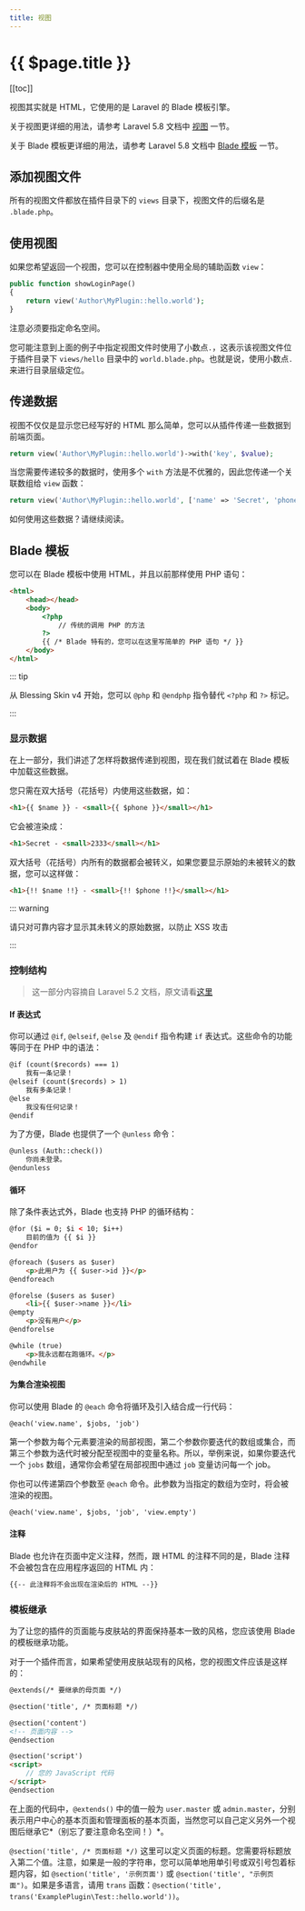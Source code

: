 ```yaml
---
title: 视图
---
```


# {{ $page.title }}

[[toc]]

视图其实就是 HTML，它使用的是 Laravel 的 Blade 模板引擎。

关于视图更详细的用法，请参考 Laravel 5.8 文档中 [视图](http://d.laravel-china.org/docs/5.8/views) 一节。

关于 Blade 模板更详细的用法，请参考 Laravel 5.8 文档中 [Blade 模板](http://d.laravel-china.org/docs/5.8/blade) 一节。

## 添加视图文件

所有的视图文件都放在插件目录下的 `views` 目录下，视图文件的后缀名是 `.blade.php`。

## 使用视图

如果您希望返回一个视图，您可以在控制器中使用全局的辅助函数 `view`：

```php
public function showLoginPage()
{
    return view('Author\MyPlugin::hello.world');
}
```

注意必须要指定命名空间。

您可能注意到上面的例子中指定视图文件时使用了小数点`.`，这表示该视图文件位于插件目录下 `views/hello` 目录中的 `world.blade.php`。也就是说，使用小数点`.`来进行目录层级定位。

## 传递数据

视图不仅仅是显示您已经写好的 HTML 那么简单，您可以从插件传递一些数据到前端页面。

```php
return view('Author\MyPlugin::hello.world')->with('key', $value);
```

当您需要传递较多的数据时，使用多个 `with` 方法是不优雅的，因此您传递一个关联数组给 `view` 函数：

```php
return view('Author\MyPlugin::hello.world', ['name' => 'Secret', 'phone' => 2333]);
```

如何使用这些数据？请继续阅读。

## Blade 模板

您可以在 Blade 模板中使用 HTML，并且以前那样使用 PHP 语句：

```html
<html>
    <head></head>
    <body>
        <?php
            // 传统的调用 PHP 的方法
        ?>
        {{ /* Blade 特有的，您可以在这里写简单的 PHP 语句 */ }}
    </body>
</html>
```

::: tip

从 Blessing Skin v4 开始，您可以 `@php` 和 `@endphp` 指令替代 `<?php` 和 `?>` 标记。

:::

### 显示数据

在上一部分，我们讲述了怎样将数据传递到视图，现在我们就试着在 Blade 模板中加载这些数据。

您只需在双大括号（花括号）内使用这些数据，如：

```html
<h1>{{ $name }} - <small>{{ $phone }}</small></h1>
```

它会被渲染成：

```html
<h1>Secret - <small>2333</small></h1>
```

双大括号（花括号）内所有的数据都会被转义，如果您要显示原始的未被转义的数据，您可以这样做：

```html
<h1>{!! $name !!} - <small>{!! $phone !!}</small></h1>
```

::: warning

请只对可靠内容才显示其未转义的原始数据，以防止 XSS 攻击

:::

### 控制结构

> 这一部分内容摘自 Laravel 5.2 文档，原文请看[这里](http://d.laravel-china.org/docs/5.2/blade#control-structures)

#### If 表达式

你可以通过 `@if`, `@elseif`, `@else` 及 `@endif` 指令构建 `if` 表达式。这些命令的功能等同于在 PHP 中的语法：

```html
@if (count($records) === 1)
    我有一条记录！
@elseif (count($records) > 1)
    我有多条记录！
@else
    我没有任何记录！
@endif
```

为了方便，Blade 也提供了一个 `@unless` 命令：

```html
@unless (Auth::check())
    你尚未登录。
@endunless
```

#### 循环

除了条件表达式外，Blade 也支持 PHP 的循环结构：

```html
@for ($i = 0; $i < 10; $i++)
    目前的值为 {{ $i }}
@endfor

@foreach ($users as $user)
    <p>此用户为 {{ $user->id }}</p>
@endforeach

@forelse ($users as $user)
    <li>{{ $user->name }}</li>
@empty
    <p>没有用户</p>
@endforelse

@while (true)
    <p>我永远都在跑循环。</p>
@endwhile
```

#### 为集合渲染视图

你可以使用 Blade 的 `@each` 命令将循环及引入结合成一行代码：

```blade
@each('view.name', $jobs, 'job')
```

第一个参数为每个元素要渲染的局部视图，第二个参数你要迭代的数组或集合，而第三个参数为迭代时被分配至视图中的变量名称。所以，举例来说，如果你要迭代一个 `jobs` 数组，通常你会希望在局部视图中通过 `job` 变量访问每一个 job。

你也可以传递第四个参数至 `@each` 命令。此参数为当指定的数组为空时，将会被渲染的视图。

```html
@each('view.name', $jobs, 'job', 'view.empty')
```

#### 注释

Blade 也允许在页面中定义注释，然而，跟 HTML 的注释不同的是，Blade 注释不会被包含在应用程序返回的 HTML 内：

```html
{{-- 此注释将不会出现在渲染后的 HTML --}}
```

### 模板继承

为了让您的插件的页面能与皮肤站的界面保持基本一致的风格，您应该使用 Blade 的模板继承功能。

对于一个插件而言，如果希望使用皮肤站现有的风格，您的视图文件应该是这样的：

```html
@extends(/* 要继承的母页面 */)

@section('title', /* 页面标题 */)

@section('content')
<!-- 页面内容 -->
@endsection

@section('script')
<script>
    // 您的 JavaScript 代码
</script>
@endsection
```

在上面的代码中，`@extends()` 中的值一般为 `user.master` 或 `admin.master`，分别表示用户中心的基本页面和管理面板的基本页面，当然您可以自己定义另外一个视图后继承它*（别忘了要注意命名空间！）*。

`@section('title', /* 页面标题 */)` 这里可以定义页面的标题。您需要将标题放入第二个值。注意，如果是一般的字符串，您可以简单地用单引号或双引号包着标题内容，如 `@section('title', '示例页面')` 或 `@section('title', "示例页面")`。如果是多语言，请用 `trans` 函数：`@section('title', trans('ExamplePlugin\Test::hello.world'))`。
